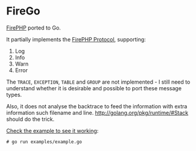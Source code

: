 # FireGo
[FirePHP](https://github.com/firephp/firephp-core) ported to Go.

It partially implements the [FirePHP Protocol](http://www.firephp.org/Wiki/Reference/Protocol), supporting:

1. Log
2. Info
3. Warn
4. Error

The `TRACE`, `EXCEPTION`, `TABLE` and `GROUP` are not implemented - I still need to understand whether it is desirable and possible to port these message types.

Also, it does not analyse the backtrace to feed the information with extra information such filename and line. http://golang.org/pkg/runtime/#Stack should do the trick.

[Check the example to see it working](examples/example.go):

`# go run examples/example.go`

